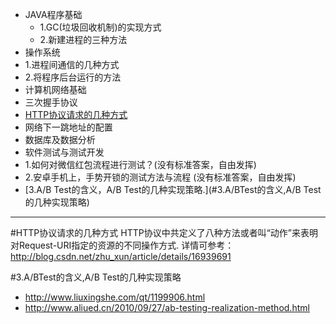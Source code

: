 * JAVA程序基础
  *  1.GC(垃圾回收机制)的实现方式
  *  2.新建进程的三种方法
* 操作系统
 * 1.进程间通信的几种方式
 * 2.将程序后台运行的方法
* 计算机网络基础
 * 三次握手协议
 * [HTTP协议请求的几种方式](#HTTP协议请求的几种方式) 
 * 网络下一跳地址的配置
*  数据库及数据分析
* 软件测试与测试开发
 * 1.如何对微信红包流程进行测试？(没有标准答案，自由发挥)
 * 2.安卓手机上，手势开锁的测试方法与流程 (没有标准答案，自由发挥)
 * [3.A/B Test的含义，A/B Test的几种实现策略.](#3.A/BTest的含义,A/B Test的几种实现策略)
 
 
 
 
 
 
 
***

#HTTP协议请求的几种方式
HTTP协议中共定义了八种方法或者叫“动作”来表明对Request-URI指定的资源的不同操作方式.
详情可参考：http://blog.csdn.net/zhu_xun/article/details/16939691 


#3.A/BTest的含义,A/B Test的几种实现策略
 * http://www.liuxingshe.com/qt/1199906.html
 * http://www.aliued.cn/2010/09/27/ab-testing-realization-method.html

 
